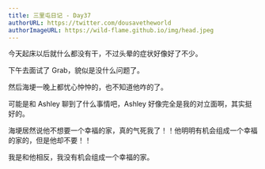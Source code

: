 ```yaml
---
title: 三里屯日记 - Day37
authorURL: https://twitter.com/dousavetheworld
authorImageURL: https://wild-flame.github.io/img/head.jpeg
---
```


今天起床以后就什么都没有干，不过头晕的症状好像好了不少。

下午去面试了 Grab，貌似是没什么问题了。

然后海埂一晚上都忧心忡忡的，也不知道他咋的了。

可能是和 Ashley 聊到了什么事情吧，Ashley 好像完全是我的对立面啊，其实挺好的。

海埂居然说他不想要一个幸福的家，真的气死我了！！他明明有机会组成一个幸福的家的，但是他却不要！！

我是和他相反，我没有机会组成一个幸福的家。